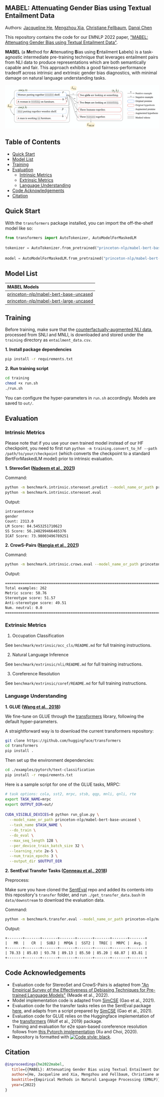 ## MABEL: Attenuating Gender Bias using Textual Entailment Data

Authors: [Jacqueline He](https://jacqueline-he.github.io/), [Mengzhou Xia](https://xiamengzhou.github.io/), [Christiane Fellbaum](https://www.cs.princeton.edu/~fellbaum/), [Danqi Chen](https://www.cs.princeton.edu/~danqic/)

This repository contains the code for our EMNLP 2022 paper, ["MABEL: Attenuating Gender Bias using Textual Entailment Data"](https://arxiv.org/pdf/2210.14975.pdf). 

**MABEL** (a **M**ethod for **A**ttenuating **B**ias using **E**ntailment **L**abels) is a task-agnostic intermediate pre-training technique that leverages entailment pairs from NLI data to produce 
representations which are both semantically capable and fair. 
This approach exhibits a good fairness-performance tradeoff across intrinsic and extrinsic gender bias diagnostics, with minimal damage on natural language understanding tasks. 

![Training Schema](figure/teaser.png)


## Table of Contents
  * [Quick Start](#quick-start)
  * [Model List](#model-list)
  * [Training](#training)
  * [Evaluation](#evaluation)
    + [Intrinsic Metrics](#intrinsic-metrics)
    + [Extrinsic Metrics](#extrinsic-metrics)
    + [Language Understanding](#language-understanding)
  * [Code Acknowledgements](#code-acknowledgements)
  * [Citation](#citation)

## Quick Start

With the `transformers` package installed, you can import the off-the-shelf model like so: 

```python
from transformers import AutoTokenizer, AutoModelForMaskedLM

tokenizer = AutoTokenizer.from_pretrained("princeton-nlp/mabel-bert-base-uncased")

model = AutoModelForMaskedLM.from_pretrained("princeton-nlp/mabel-bert-base-uncased")
```

## Model List

|              MABEL Models              |
|:-------------------------------|
|  [princeton-nlp/mabel-bert-base-uncased](https://huggingface.co/princeton-nlp/mabel-bert-base-uncased) | 
| [princeton-nlp/mabel-bert-large-uncased](https://huggingface.co/princeton-nlp/mabel-bert-large-uncased) |   

## Training

Before training, make sure that the [counterfactually-augmented NLI data](https://drive.google.com/file/d/16KPp0rZv2DqAumccaRgvpLW4NwRCfdl6/view?usp=sharing), processed from SNLI and MNLI, is downloaded and stored under the `training` directory as `entailment_data.csv`. 

**1. Install package dependencies**

```bash
pip install -r requirements.txt
```

**2. Run training script**

```bash
cd training
chmod +x run.sh 
./run.sh
```
You can configure the hyper-parameters in `run.sh` accordingly. Models are saved to `out/`.  

## Evaluation

### Intrinsic Metrics 

Please note that if you use your own trained model instead of our HF checkpoint, you need to first run `python -m training.convert_to_hf --path /path/to/your/checkpoint` (which converts the checkpoint to a standard BertForMaskedLM model) prior to intrinsic evaluation.

**1. StereoSet ([Nadeem et al., 2021](https://aclanthology.org/2021.acl-long.416/))**

Command:

```bash
python -m benchmark.intrinsic.stereoset.predict --model_name_or_path princeton-nlp/mabel-bert-base-uncased && 
python -m benchmark.intrinsic.stereoset.eval
```


Output:
```
intrasentence
gender
Count: 2313.0
LM Score: 84.5453251710623
SS Score: 56.248299466465376
ICAT Score: 73.98003496789251
```

**2. CrowS-Pairs ([Nangia et al., 2021](https://aclanthology.org/2020.emnlp-main.154/))** 

Command: 

```bash
python -m benchmark.intrinsic.crows.eval --model_name_or_path princeton-nlp/mabel-bert-base-uncased
```


Output: 
``` 
====================================================================================================
Total examples: 262
Metric score: 50.76
Stereotype score: 51.57
Anti-stereotype score: 49.51
Num. neutral: 0.0
====================================================================================================
```

### Extrinsic Metrics

1. Occupation Classification 

See `benchmark/extrinsic/occ_cls/README.md` for full training instructions.

2. Natural Language Inference

See `benchmark/extrinsic/nli/README.md` for full training instructions.

3. Coreference Resolution

See `benchmark/extrinsic/coref/README.md` for full training instructions.


### Language Understanding 
**1. GLUE ([Wang et al., 2018](https://aclanthology.org/W18-5446/))** 

We fine-tune on GLUE through the [transformers](https://github.com/huggingface/transformers/tree/main/examples/pytorch/text-classification) library, following the default hyper-parameters. 

A straightforward way is to download the current transformers repository:

```bash
git clone https://github.com/huggingface/transformers
cd transformers
pip install .
```

Then set up the environment dependencies:

```bash
cd ./examples/pytorch/text-classification
pip install -r requirements.txt
```


Here is a sample script for one of the GLUE tasks, MRPC:

```bash
# task options: cola, sst2, mrpc, stsb, qqp, mnli, qnli, rte 
export TASK_NAME=mrpc
export OUTPUT_DIR=out/

CUDA_VISIBLE_DEVICES=0 python run_glue.py \
  --model_name_or_path princeton-nlp/mabel-bert-base-uncased \
  --task_name $TASK_NAME \
  --do_train \
  --do_eval \
  --max_seq_length 128 \
  --per_device_train_batch_size 32 \
  --learning_rate 2e-5 \
  --num_train_epochs 3 \
  --output_dir $OUTPUT_DIR
```



**2. SentEval Transfer Tasks ([Conneau et al., 2018](https://arxiv.org/abs/1803.05449))**

Preprocess:

Make sure you have cloned the [SentEval](https://github.com/facebookresearch/SentEval) repo and added its contents into this repository's `transfer` folder, and run `./get_transfer_data.bash` in `data/downstream` to download the evaluation data.

Command:

```bash
python -m benchmark.transfer.eval --model_name_or_path princeton-nlp/mabel-bert-base-uncased --task_set transfer
```

Output:

```
+-------+-------+-------+-------+-------+-------+-------+-------+
|   MR  |   CR  |  SUBJ |  MPQA |  SST2 |  TREC |  MRPC |  Avg. |
+-------+-------+-------+-------+-------+-------+-------+-------+
| 78.33 | 85.83 | 93.78 | 89.13 | 85.50 | 85.20 | 68.87 | 83.81 |
+-------+-------+-------+-------+-------+-------+-------+-------+
```


## Code Acknowledgements
- Evaluation code for StereoSet and CrowS-Pairs is adapted from ["An Empirical Survey of the Effectiveness of Debiasing Techniques for Pre-trained Language Models"](https://aclanthology.org/2022.acl-long.132/) (Meade et al., 2022). 
- Model implementation code is adapted from [SimCSE](https://github.com/princeton-nlp/SimCSE/blob/main/evaluation.py) (Gao et al., 2021). 
- Evaluation code for the transfer tasks relies on the SentEval package [here](https://github.com/facebookresearch/SentEval), and adapts from a script prepared by [SimCSE](https://github.com/princeton-nlp/SimCSE/blob/main/evaluation.py) (Gao et al., 2021). 
- Evaluation code for GLUE relies on the Huggingface implementation of the [transformers](https://arxiv.org/abs/1910.03771) (Wolf et al., 2019) package.
- Training and evaluation for e2e span-based coreference resolution follows from [this Pytorch implementation](https://aclanthology.org/2020.emnlp-main.686/) (Xu and Choi, 2020).
- Repository is formatted with [![Code style: black](https://img.shields.io/badge/code%20style-black-000000.svg)](https://github.com/psf/black).

## Citation
```bibtex
@inproceedings{he2022mabel,
   title={{MABEL}: Attenuating Gender Bias using Textual Entailment Data},
   author={He, Jacqueline and Xia, Mengzhou and Fellbaum, Christiane and Chen, Danqi},
   booktitle={Empirical Methods in Natural Language Processing (EMNLP)},
   year={2022}
}
```
